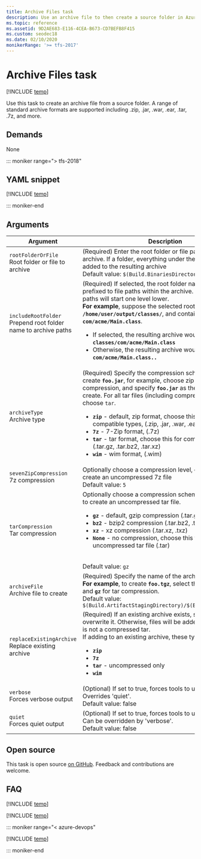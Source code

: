 ```yaml
---
title: Archive Files task
description: Use an archive file to then create a source folder in Azure Pipelines and Team Foundation Server (TFS)  
ms.topic: reference
ms.assetid: 9D2AE683-E116-4CEA-B673-CD7BEFB8F415
ms.custom: seodec18
ms.date: 02/10/2020
monikerRange: '>= tfs-2017'
---
```


# Archive Files task

[!INCLUDE [temp](../../includes/version-tfs-2017-rtm.md)]

Use this task to create an archive file from a source folder.
A range of standard archive formats are supported including .zip, .jar, .war, .ear, .tar, .7z, and more.

## Demands

None

::: moniker range="> tfs-2018"

## YAML snippet

[!INCLUDE [temp](../includes/yaml/ArchiveFilesV2.md)]

::: moniker-end

## Arguments

|Argument|Description|
|--- |--- |
|`rootFolderOrFile`<br/>Root folder or file to archive| (Required) Enter the root folder or file path to add to the archive. If a folder, everything under the folder will be added to the resulting archive <br/>Default value: `$(Build.BinariesDirectory)`|
|`includeRootFolder`<br/>Prepend root folder name to archive paths| (Required) If selected, the root folder name will be prefixed to file paths within the archive. Otherwise, all file paths will start one level lower. <br/> **For example**, suppose the selected root folder is: <code>**/home/user/output/classes/**</code>, and contains: <code>**com/acme/Main.class**</code>. <ul><li>If selected, the resulting archive would contain: <code>**classes/com/acme/Main.class**</code></li> <li>Otherwise, the resulting archive would contain: <code>**com/acme/Main.class..**</code> </li>|
|`archiveType`<br/>Archive type| (Required) Specify the compression scheme used.  To create **`foo.jar`**, for example, choose zip for the compression, and specify **`foo.jar`** as the archive file to create. For all tar files (including compressed ones), choose `tar`.<br/><ul><li><b><code>zip</code></b> - default, zip format, choose this for all zip compatible types, (.zip, .jar, .war, .ear)</li><li><b><code>7z</code></b> - 7-Zip format, (.7z)</li><li><b><code>tar</code></b> - tar format, choose this for compressed tars, (.tar.gz, .tar.bz2, .tar.xz)</li><li><b><code>wim</code></b> - wim format, (.wim)</li></ul>|
|`sevenZipCompression`<br/>7z compression| Optionally choose a compression level, or choose **`None`** to create an uncompressed 7z file <br/>Default value: `5`|
|`tarCompression`<br/>Tar compression|Optionally choose a compression scheme, or choose **`None`** to create an uncompressed tar file. <br/><ul><li><b><code>gz</code></b> - default, gzip compression (.tar.gz, .tar.tgz, .taz)</li><li><b><code>bz2</code></b> - bzip2 compression (.tar.bz2, .tz2, .tbz2)</li><li><b><code>xz</code></b> - xz compression (.tar.xz, .txz)</li><li><b><code>None</code></b> - no compression, choose this to create a uncompressed tar file (.tar)</li></ul> <br/>Default value: `gz`|
|`archiveFile`<br/>Archive file to create|(Required) Specify the name of the archive file to create. <br/>**For example**, to create **`foo.tgz`**, select the **`tar`** archive type and <b>`gz`</b> for tar compression. <br/>Default value: `$(Build.ArtifactStagingDirectory)/$(Build.BuildId).zip`|
|`replaceExistingArchive`<br/>Replace existing archive|(Required) If an existing archive exists, specify whether to overwrite it.  Otherwise, files will be added to it as long as it is not a compressed tar. <br/>If adding to an existing archive, these types are supported: <ul><li><b><code>zip</code></b></li><li><b><code>7z</code></b></li><li><b><code>tar</code></b> - uncompressed only</li><li><b><code>wim</code></b></li></ul>|
|`verbose`<br/>Forces verbose output| (Optional) If set to true, forces tools to use verbose output. Overrides 'quiet'.<br/>Default value: false|
|`quiet`<br/>Forces quiet output| (Optional) If set to true, forces tools to use quiet output. Can be overridden by 'verbose'.<br/>Default value: false|

## Open source

This task is open source [on GitHub](https://github.com/Microsoft/azure-pipelines-tasks). Feedback and contributions are welcome.

## FAQ

<!-- BEGINSECTION class="md-qanda" -->

[!INCLUDE [temp](../includes/build-step-common-qa.md)]

[!INCLUDE [temp](../../includes/qa-agents.md)]

::: moniker range="< azure-devops"

[!INCLUDE [temp](../../includes/qa-versions.md)]

::: moniker-end

<!-- ENDSECTION -->
